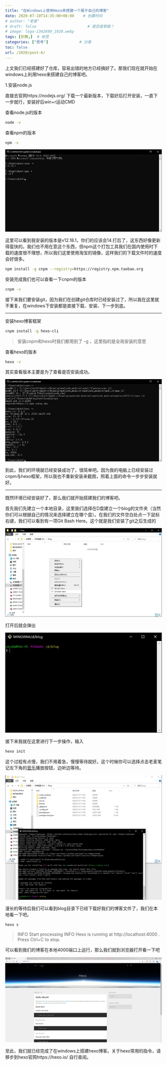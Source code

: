 ```yaml
---
title: "在Windows上使用Hexo来搭建一个属于自己的博客"
date: 2020-07-10T14:35:00+08:00    # 创建时间
# author: "老麦"
# draft: false                       # 是否是草稿？
# image: logo-1342690_1920.webp
tags: [折腾,]  # 标签
categories: ["思考"]              # 分类
toc: false
url: /2020/post-6/
---
```


上文我们已经搭建好了仓库，容易出错的地方已经搞好了。那我们现在就开始在windows上利用hexo来搭建自己的博客吧。

1.安装node.js

直接去官网https://nodejs.org/ 下载一个最新版本，下载好后打开安装，一直下一步就行，安装好后win+r运动CMD

查看node.js的版本

```bash
node -v
```

查看npm的版本

```bash
npm -v
```

![](post/laomai/2023/02/27/163fc197c2decd-1.webp)

这里可以看到我安装的版本是v12.18.1，你们的应该会14.打后了，这东西好像更新得蛮快的。我们也不用在意这个东西，但npm这个打包工具我们在国内使用时下载的速度很不理想，所以我们这里使用淘宝的镜像，这样我们的下载文件时的速度会好很多。

```bash
npm install -g cnpm --registry=https://registry.npm.taobao.org
```

安装完成我们也可以查看一下cnpm的版本

```bash
cnpm -v
```

接下来我们要安装git，因为我们在创建git仓库时已经安装过了，所以我在这里就不重复，在windows下安装都是直接下载、安装、下一步到底。

------

安装hexo博客框架

```bash
cnpm install -g hexo-cli
```

> 安装cnpm和hexo时我们都用到了  -g ，这里指的是全局安装的意思

查看hexo的版本

```bash
hexo -v
```

其实查看版本主要是为了查看是否安装成功。

![](post/laomai/2023/02/27/163fc197c35bc4-1.webp)

到此，我们的环境就已经安装成功了，很简单吧。因为我的电脑上已经安装过cnpm与hexo框架，所以我也不重新安装来截图，照着上面的命令一步步安装就好。

------

既然环境已经安装好了，那么我们就开始搭建我们的博客吧。

首先我们先建立一个本地目录，这里我们选择在D盘建立一个blog的文件夹（当然你们可以根据自己的情况来选择建立在哪个盘）。在我们的文件空白处点一下鼠标右键，我们可以看到有一项Git Bash Here。这个就是我们安装了git之后生成的

![](post/laomai/2023/02/27/163fc197c3d2c6-1.webp)

打开后就会弹出

![](post/laomai/2023/02/27/163fc197c43900-1.webp)

接下来我就在这里进行下一步操作，输入

```bash
hexo init
```

这个过程有点慢，我们不用着急，慢慢等待就好。这个时候你可以选择点击老麦笔记左下角的[音乐](音乐.md)播放按钮，边听边等待。

![](post/laomai/2023/02/27/163fc197c4b9ad-1.webp)

漫长的等待后我们可以看到blog目录下已经下载好我们的博客文件了，我们在本地看一下吧。

```bash
hexo s
```

> INFO  Start processing
> INFO  Hexo is running at http://localhost:4000 . Press Ctrl+C to stop.

可以看到我们的博客在本地4000端口上运行，那么我们就到浏览器打开看一下吧

![](post/laomai/2023/02/27/163fc197c54b0f-1.webp)

至此，我们就已经完成了在windows上搭建hexo博客。关于hexo常用的指令，请移步到hexo官网https://hexo.io/ 自行查阅。
